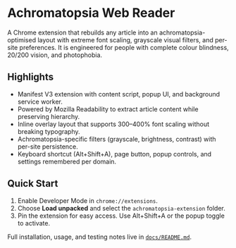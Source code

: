 # Achromatopsia Web Reader

A Chrome extension that rebuilds any article into an achromatopsia-optimised layout with extreme font scaling, grayscale visual filters, and per-site preferences. It is engineered for people with complete colour blindness, 20/200 vision, and photophobia.

## Highlights
- Manifest V3 extension with content script, popup UI, and background service worker.
- Powered by Mozilla Readability to extract article content while preserving hierarchy.
- Inline overlay layout that supports 300–400% font scaling without breaking typography.
- Achromatopsia-specific filters (grayscale, brightness, contrast) with per-site persistence.
- Keyboard shortcut (Alt+Shift+A), page button, popup controls, and settings remembered per domain.

## Quick Start
1. Enable Developer Mode in `chrome://extensions`.
2. Choose **Load unpacked** and select the `achromatopsia-extension` folder.
3. Pin the extension for easy access. Use Alt+Shift+A or the popup toggle to activate.

Full installation, usage, and testing notes live in [`docs/README.md`](docs/README.md).
